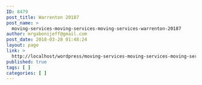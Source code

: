 ```yaml
---
ID: 8479
post_title: Warrenton 20187
post_name: >
  moving-services-moving-services-moving-services-warrenton-20187
author: mrgabonijeff@gmail.com
post_date: 2018-03-28 01:48:24
layout: page
link: >
  http://localhost/wordpress/moving-services-moving-services-moving-services-warrenton-20187/
published: true
tags: [ ]
categories: [ ]
---
```

